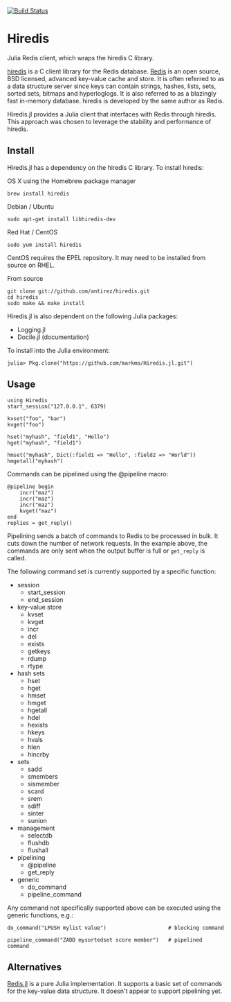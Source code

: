 [![Build Status](https://travis-ci.org/markmo/Hiredis.jl.svg?branch=master)](https://travis-ci.org/markmo/Hiredis.jl)

# Hiredis

Julia Redis client, which wraps the hiredis C library.

[hiredis](https://github.com/redis/hiredis) is a C client library for the Redis database. [Redis](http://redis.io/) is an open source, BSD licensed, advanced key-value cache and store. It is often referred to as a data structure server since keys can contain strings, hashes, lists, sets, sorted sets, bitmaps and hyperloglogs. It is also referred to as a blazingly fast in-memory database. hiredis is developed by the same author as Redis.

Hiredis.jl provides a Julia client that interfaces with Redis through hiredis. This approach was chosen to leverage the stability and performance of hiredis.

## Install

Hiredis.jl has a dependency on the hiredis C library. To install hiredis:

OS X using the Homebrew package manager

    brew install hiredis

Debian / Ubuntu

    sudo apt-get install libhiredis-dev

Red Hat / CentOS

    sudo yum install hiredis

CentOS requires the EPEL repository. It may need to be installed from source on RHEL.

From source

    git clone git://github.com/antirez/hiredis.git
    cd hiredis
    sudo make && make install

Hiredis.jl is also dependent on the following Julia packages:

* Logging.jl
* Docile.jl (documentation)

To install into the Julia environment:

    julia> Pkg.clone("https://github.com/markmo/Hiredis.jl.git")

## Usage

    using Hiredis
    start_session("127.0.0.1", 6379)

    kvset("foo", "bar")
    kvget("foo")

    hset("myhash", "field1", "Hello")
    hget("myhash", "field1")

    hmset("myhash", Dict(:field1 => "Hello", :field2 => "World"))
    hmgetall("myhash")

Commands can be pipelined using the @pipeline macro:

    @pipeline begin
        incr("maz")
        incr("maz")
        incr("maz")
        kvget("maz")
    end
    replies = get_reply()

Pipelining sends a batch of commands to Redis to be processed in bulk. It cuts down the number of network requests. In the example above, the commands are only sent when the output buffer is full or `get_reply` is called.

The following command set is currently supported by a specific function:

* session
  * start_session
  * end_session
* key-value store
  * kvset
  * kvget
  * incr
  * del
  * exists
  * getkeys
  * rdump
  * rtype
* hash sets
  * hset
  * hget
  * hmset
  * hmget
  * hgetall
  * hdel
  * hexists
  * hkeys
  * hvals
  * hlen
  * hincrby
* sets
  * sadd
  * smembers
  * sismember
  * scard
  * srem
  * sdiff
  * sinter
  * sunion
* management
  * selectdb
  * flushdb
  * flushall
* pipelining
  * @pipeline
  * get_reply
* generic
  * do_command
  * pipeline_command

Any command not specifically supported above can be executed using the generic functions, e.g.:

    do_command("LPUSH mylist value")                    # blocking command

    pipeline_command("ZADD mysortedset score member")   # pipelined command

## Alternatives

[Redis.jl](https://github.com/msainz/Redis.jl) is a pure Julia implementation. It supports a basic set of commands for the key-value data structure. It doesn't appear to support pipelining yet.
